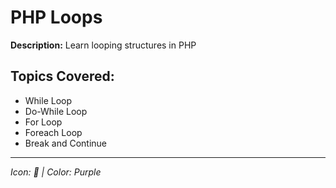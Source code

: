 # PHP Loops

**Description:** Learn looping structures in PHP

## Topics Covered:
- While Loop
- Do-While Loop
- For Loop
- Foreach Loop
- Break and Continue

---
*Icon: 🔄 | Color: Purple*